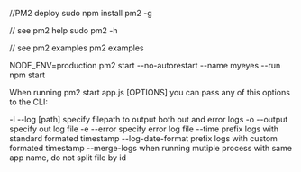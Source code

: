 
//PM2 deploy 
sudo npm install pm2 -g

// see pm2 help
sudo pm2 -h

// see pm2 examples
pm2 examples

NODE_ENV=production pm2 start --no-autorestart --name myeyes --run npm start


When running pm2 start app.js [OPTIONS] you can pass any of this options to the CLI:

-l --log [path]              specify filepath to output both out and error logs
-o --output <path>           specify out log file
-e --error <path>            specify error log file
--time                       prefix logs with standard formated timestamp
--log-date-format <format>   prefix logs with custom formated timestamp
--merge-logs                 when running mutiple process with same app name, do not split file by id

